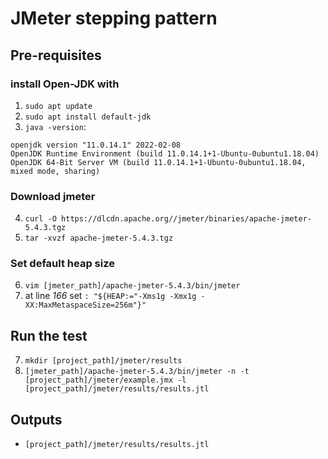 # JMeter stepping pattern

## Pre-requisites

### install Open-JDK with
1. `sudo apt update`
2. `sudo apt install default-jdk`
3. `java -version`:
```
openjdk version "11.0.14.1" 2022-02-08
OpenJDK Runtime Environment (build 11.0.14.1+1-Ubuntu-0ubuntu1.18.04)
OpenJDK 64-Bit Server VM (build 11.0.14.1+1-Ubuntu-0ubuntu1.18.04, mixed mode, sharing)
```

### Download jmeter
4. `curl -O https://dlcdn.apache.org//jmeter/binaries/apache-jmeter-5.4.3.tgz`
5. `tar -xvzf apache-jmeter-5.4.3.tgz`

### Set default heap size
6. `vim [jmeter_path]/apache-jmeter-5.4.3/bin/jmeter`
7. at line _166_ set `: "${HEAP:="-Xms1g -Xmx1g -XX:MaxMetaspaceSize=256m"}"`


## Run the test
7. `mkdir [project_path]/jmeter/results`
8. `[jmeter_path]/apache-jmeter-5.4.3/bin/jmeter -n -t [project_path]/jmeter/example.jmx -l [project_path]/jmeter/results/results.jtl`

## Outputs
- `[project_path]/jmeter/results/results.jtl`